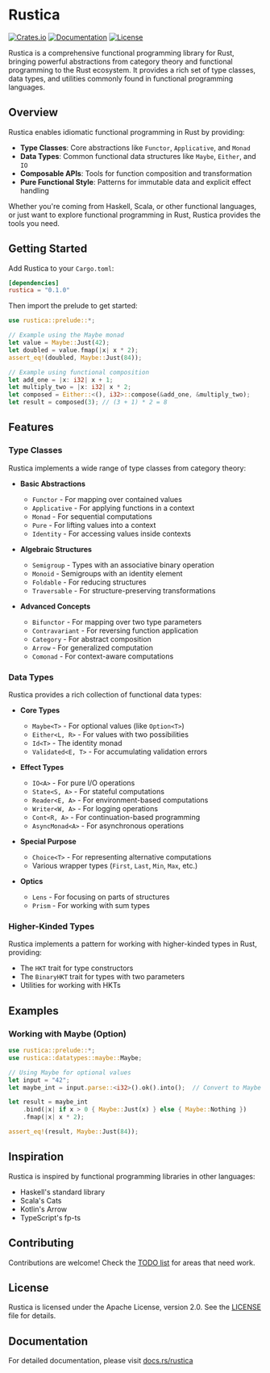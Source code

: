 # Rustica

[![Crates.io](https://img.shields.io/crates/v/rustica.svg)](https://crates.io/crates/rustica)
[![Documentation](https://docs.rs/rustica/badge.svg)](https://docs.rs/rustica)
[![License](https://img.shields.io/badge/license-Apache--2.0-blue.svg)](LICENSE)

Rustica is a comprehensive functional programming library for Rust, bringing powerful abstractions from category theory and functional programming to the Rust ecosystem. It provides a rich set of type classes, data types, and utilities commonly found in functional programming languages.

## Overview

Rustica enables idiomatic functional programming in Rust by providing:

- **Type Classes**: Core abstractions like `Functor`, `Applicative`, and `Monad`
- **Data Types**: Common functional data structures like `Maybe`, `Either`, and `IO`
- **Composable APIs**: Tools for function composition and transformation
- **Pure Functional Style**: Patterns for immutable data and explicit effect handling

Whether you're coming from Haskell, Scala, or other functional languages, or just want to explore functional programming in Rust, Rustica provides the tools you need.

## Getting Started

Add Rustica to your `Cargo.toml`:

```toml
[dependencies]
rustica = "0.1.0"
```

Then import the prelude to get started:

```rust
use rustica::prelude::*;

// Example using the Maybe monad
let value = Maybe::Just(42);
let doubled = value.fmap(|x| x * 2);
assert_eq!(doubled, Maybe::Just(84));

// Example using functional composition
let add_one = |x: i32| x + 1;
let multiply_two = |x: i32| x * 2;
let composed = Either::<(), i32>::compose(&add_one, &multiply_two);
let result = composed(3); // (3 + 1) * 2 = 8
```

## Features

### Type Classes

Rustica implements a wide range of type classes from category theory:

- **Basic Abstractions**
  - `Functor` - For mapping over contained values
  - `Applicative` - For applying functions in a context
  - `Monad` - For sequential computations
  - `Pure` - For lifting values into a context
  - `Identity` - For accessing values inside contexts

- **Algebraic Structures**
  - `Semigroup` - Types with an associative binary operation
  - `Monoid` - Semigroups with an identity element
  - `Foldable` - For reducing structures
  - `Traversable` - For structure-preserving transformations

- **Advanced Concepts**
  - `Bifunctor` - For mapping over two type parameters
  - `Contravariant` - For reversing function application
  - `Category` - For abstract composition
  - `Arrow` - For generalized computation
  - `Comonad` - For context-aware computations

### Data Types

Rustica provides a rich collection of functional data types:

- **Core Types**
  - `Maybe<T>` - For optional values (like `Option<T>`)
  - `Either<L, R>` - For values with two possibilities
  - `Id<T>` - The identity monad
  - `Validated<E, T>` - For accumulating validation errors

- **Effect Types**
  - `IO<A>` - For pure I/O operations
  - `State<S, A>` - For stateful computations
  - `Reader<E, A>` - For environment-based computations
  - `Writer<W, A>` - For logging operations
  - `Cont<R, A>` - For continuation-based programming
  - `AsyncMonad<A>` - For asynchronous operations

- **Special Purpose**
  - `Choice<T>` - For representing alternative computations
  - Various wrapper types (`First`, `Last`, `Min`, `Max`, etc.)

- **Optics**
  - `Lens` - For focusing on parts of structures
  - `Prism` - For working with sum types

### Higher-Kinded Types

Rustica implements a pattern for working with higher-kinded types in Rust, providing:

- The `HKT` trait for type constructors
- The `BinaryHKT` trait for types with two parameters
- Utilities for working with HKTs

## Examples

### Working with Maybe (Option)

```rust
use rustica::prelude::*;
use rustica::datatypes::maybe::Maybe;

// Using Maybe for optional values
let input = "42";
let maybe_int = input.parse::<i32>().ok().into();  // Convert to Maybe

let result = maybe_int
    .bind(|x| if x > 0 { Maybe::Just(x) } else { Maybe::Nothing })
    .fmap(|x| x * 2);

assert_eq!(result, Maybe::Just(84));
```

## Inspiration

Rustica is inspired by functional programming libraries in other languages:

- Haskell's standard library
- Scala's Cats
- Kotlin's Arrow
- TypeScript's fp-ts

## Contributing

Contributions are welcome! Check the [TODO list](TODO.md) for areas that need work.

## License

Rustica is licensed under the Apache License, version 2.0. See the [LICENSE](LICENSE) file for details.

## Documentation

For detailed documentation, please visit [docs.rs/rustica](https://docs.rs/rustica)
